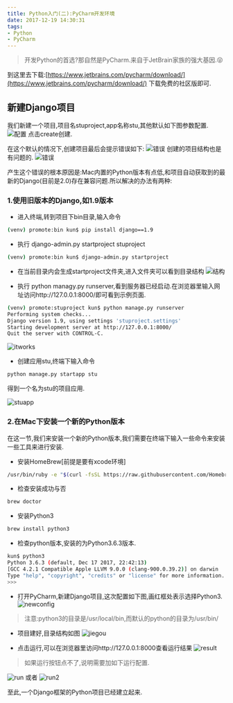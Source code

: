 ```yaml
---
title: Python入门(二):PyCharm开发环境
date: 2017-12-19 14:30:31
tags:
- Python
- PyCharm
---
```

> 开发Python的首选?那自然是PyCharm.来自于JetBrain家族的强大基因.😝

到这里去下载:[https://www.jetbrains.com/pycharm/download/](https://www.jetbrains.com/pycharm/download/)
下载免费的社区版即可.

## 新建Django项目
我们新建一个项目,项目名stuproject,app名称stu,其他默认如下图参数配置.
![配置](http://p066esquq.bkt.clouddn.com/1.png)
点击create创建.

在这个默认的情况下,创建项目最后会提示错误如下:
![错误](http://p066esquq.bkt.clouddn.com/%E5%B1%8F%E5%B9%95%E5%BF%AB%E7%85%A7%202017-12-19%2014.44.40.png)
创建的项目结构也是有问题的.
![错误](http://p066esquq.bkt.clouddn.com/%E5%B1%8F%E5%B9%95%E5%BF%AB%E7%85%A7%202017-12-19%2014.45.01.png)

产生这个错误的根本原因是:Mac内置的Python版本有点低,和项目自动获取到的最新的Django(目前是2.0)存在兼容问题.所以解决的办法有两种:
### 1.使用旧版本的Django,如1.9版本

- 进入终端,转到项目下bin目录,输入命令

``` bash
(venv) promote:bin kun$ pip install django==1.9
```

- 执行 django-admin.py startproject stuproject

``` bash
(venv) promote:bin kun$ django-admin.py startproject
```

- 在当前目录内会生成startproject文件夹,进入文件夹可以看到目录结构
![结构](http://p066esquq.bkt.clouddn.com/%E5%B1%8F%E5%B9%95%E5%BF%AB%E7%85%A7%202017-12-19%2015.02.42.png)
    
* 执行 python managy.py runserver,看到服务器已经启动.在浏览器里输入网址访问http://127.0.0.1:8000/即可看到示例页面.

``` bash
(venv) promote:stuproject kun$ python manage.py runserver
Performing system checks...
Django version 1.9, using settings 'stuproject.settings'
Starting development server at http://127.0.0.1:8000/
Quit the server with CONTROL-C.
```

![itworks](http://p066esquq.bkt.clouddn.com/%E5%B1%8F%E5%B9%95%E5%BF%AB%E7%85%A7%202017-12-19%2015.12.55.png)

* 创建应用stu,终端下输入命令

``` bash
python manage.py startapp stu
```

得到一个名为stu的项目应用.

![stuapp](http://p066esquq.bkt.clouddn.com/%E5%B1%8F%E5%B9%95%E5%BF%AB%E7%85%A7%202017-12-19%2015.17.11.png)


### 2.在Mac下安装一个新的Python版本
在这一节,我们来安装一个新的Python版本,我们需要在终端下输入一些命令来安装一些工具来进行安装.

- 安装HomeBrew[前提是要有xcode环境]

``` bash
/usr/bin/ruby -e "$(curl -fsSL https://raw.githubusercontent.com/Homebrew/install/master/install)"
```

- 检查安装成功与否

``` bash
brew doctor
```

- 安装Python3

``` bash
brew install python3
```

- 检查python版本,安装的为Python3.6.3版本.

``` bash
kun$ python3
Python 3.6.3 (default, Dec 17 2017, 22:42:13) 
[GCC 4.2.1 Compatible Apple LLVM 9.0.0 (clang-900.0.39.2)] on darwin
Type "help", "copyright", "credits" or "license" for more information.
>>> 
```

- 打开PyCharm,新建Django项目,这次配置如下图,画红框处表示选择Python3.
![newconfig](http://p066esquq.bkt.clouddn.com/2.png)
> 注意:python3的目录是/usr/local/bin,而默认的python的目录为/usr/bin/

- 项目建好,目录结构如图
![jiegou](http://p066esquq.bkt.clouddn.com/%E5%B1%8F%E5%B9%95%E5%BF%AB%E7%85%A7%202017-12-19%2015.38.43.png)

- 点击运行,可以在浏览器里访问http://127.0.0.1:8000查看运行结果
![result](http://p066esquq.bkt.clouddn.com/%E5%B1%8F%E5%B9%95%E5%BF%AB%E7%85%A7%202017-12-19%2015.41.51.png)
> 如果运行按钮点不了,说明需要加如下运行配置.

![run](http://p066esquq.bkt.clouddn.com/%E5%B1%8F%E5%B9%95%E5%BF%AB%E7%85%A7%202017-12-19%2015.43.27.png)
或者
![run2](http://p066esquq.bkt.clouddn.com/%E5%B1%8F%E5%B9%95%E5%BF%AB%E7%85%A7%202017-12-19%2015.48.02.png)

至此,一个Django框架的Python项目已经建立起来.



